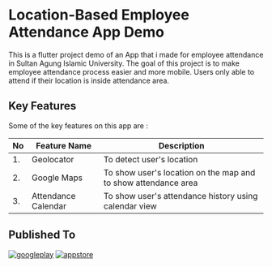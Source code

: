# Location-Based Employee Attendance App Demo

This is a flutter project demo of an App that i made for employee attendance in Sultan Agung Islamic University. The goal of this project is to make employee attendance process easier and more mobile. Users only able to attend if their location is inside attendance area. 

## Key Features
Some of the key features on this app are :

| No | Feature Name | Description |
| -------------- | -------------- |-------------|
| 1. | Geolocator | To detect user's location |
| 2. | Google Maps | To show user's location on the map and to show attendance area |
| 3. | Attendance Calendar | To show user's attendance history using calendar view |

## Published To
[![googleplay](https://img.shields.io/badge/Google_Play-414141?style=for-the-badge&logo=google-play&logoColor=white)](https://play.google.com/store/apps/details?id=com.dsi.absensi_unissula) [![appstore](https://img.shields.io/badge/App_Store-0D96F6?style=for-the-badge&logo=app-store&logoColor=white)](https://apps.apple.com/us/app/presensi-unissula/id1607444149) 
